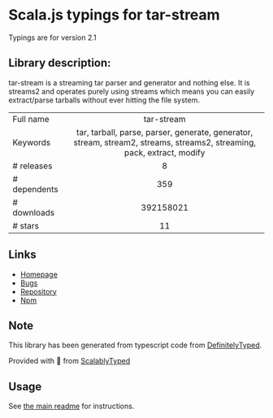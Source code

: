 
# Scala.js typings for tar-stream

Typings are for version 2.1

## Library description:
tar-stream is a streaming tar parser and generator and nothing else. It is streams2 and operates purely using streams which means you can easily extract/parse tarballs without ever hitting the file system.

|                    |                 |
| ------------------ | :-------------: |
| Full name          | tar-stream |
| Keywords           | tar, tarball, parse, parser, generate, generator, stream, stream2, streams, streams2, streaming, pack, extract, modify |
| # releases         | 8 |
| # dependents       | 359 |
| # downloads        | 392158021 |
| # stars            | 11 |

## Links
- [Homepage](https://github.com/mafintosh/tar-stream)
- [Bugs](https://github.com/mafintosh/tar-stream/issues)
- [Repository](https://github.com/mafintosh/tar-stream)
- [Npm](https://www.npmjs.com/package/tar-stream)
    


## Note
This library has been generated from typescript code from [DefinitelyTyped](https://definitelytyped.org).

Provided with :purple_heart: from [ScalablyTyped](https://github.com/oyvindberg/ScalablyTyped)

## Usage
See [the main readme](../../readme.md) for instructions.


